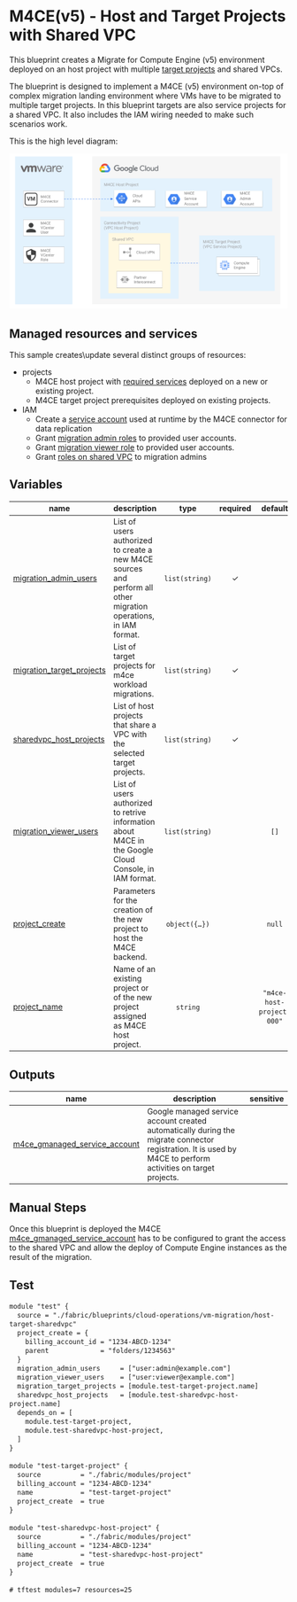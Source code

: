 # M4CE(v5) - Host and Target Projects with Shared VPC

This blueprint creates a Migrate for Compute Engine (v5) environment deployed on an host project with multiple [target projects](https://cloud.google.com/migrate/compute-engine/docs/5.0/how-to/enable-services#identifying_your_host_project) and shared VPCs.

The blueprint is designed to implement a M4CE (v5) environment on-top of complex migration landing environment where VMs have to be migrated to multiple target projects. In this blueprint targets are also service projects for a shared VPC. It also includes the IAM wiring needed to make such scenarios work.

This is the high level diagram:

![High-level diagram](diagram.png "High-level diagram")

## Managed resources and services

This sample creates\update several distinct groups of resources:

- projects
  - M4CE host project with [required services](https://cloud.google.com/migrate/compute-engine/docs/5.0/how-to/enable-services#enabling_required_services_on_the_host_project) deployed on a new or existing project. 
  - M4CE target project prerequisites deployed on existing projects. 
- IAM
  - Create a [service account](https://cloud.google.com/migrate/compute-engine/docs/5.0/how-to/migrate-connector#step-3) used at runtime by the M4CE connector for data replication
  - Grant [migration admin roles](https://cloud.google.com/migrate/compute-engine/docs/5.0/how-to/enable-services#using_predefined_roles) to provided user accounts.
  - Grant [migration viewer role](https://cloud.google.com/migrate/compute-engine/docs/5.0/how-to/enable-services#using_predefined_roles) to provided user accounts.
  - Grant [roles on shared VPC](https://cloud.google.com/migrate/compute-engine/docs/5.0/how-to/target-project#configure-permissions) to migration admins
<!-- BEGIN TFDOC -->

## Variables

| name | description | type | required | default |
|---|---|:---:|:---:|:---:|
| [migration_admin_users](variables.tf#L15) | List of users authorized to create a new M4CE sources and perform all other migration operations, in IAM format. | <code>list&#40;string&#41;</code> | ✓ |  |
| [migration_target_projects](variables.tf#L20) | List of target projects for m4ce workload migrations. | <code>list&#40;string&#41;</code> | ✓ |  |
| [sharedvpc_host_projects](variables.tf#L45) | List of host projects that share a VPC with the selected target projects. | <code>list&#40;string&#41;</code> | ✓ |  |
| [migration_viewer_users](variables.tf#L25) | List of users authorized to retrive information about M4CE in the Google Cloud Console, in IAM format. | <code>list&#40;string&#41;</code> |  | <code>&#91;&#93;</code> |
| [project_create](variables.tf#L30) | Parameters for the creation of the new project to host the M4CE backend. | <code title="object&#40;&#123;&#10;  billing_account_id &#61; string&#10;  parent             &#61; string&#10;&#125;&#41;">object&#40;&#123;&#8230;&#125;&#41;</code> |  | <code>null</code> |
| [project_name](variables.tf#L39) | Name of an existing project or of the new project assigned as M4CE host project. | <code>string</code> |  | <code>&#34;m4ce-host-project-000&#34;</code> |

## Outputs

| name | description | sensitive |
|---|---|:---:|
| [m4ce_gmanaged_service_account](outputs.tf#L15) | Google managed service account created automatically during the migrate connector registration. It is used by M4CE to perform activities on target projects. |  |

<!-- END TFDOC -->
## Manual Steps
Once this blueprint is deployed the M4CE [m4ce_gmanaged_service_account](https://cloud.google.com/migrate/compute-engine/docs/5.0/how-to/target-sa-compute-engine#configuring_the_default_service_account) has to be configured to grant the access to the shared VPC and allow the deploy of Compute Engine instances as the result of the migration.

## Test

```hcl
module "test" {
  source = "./fabric/blueprints/cloud-operations/vm-migration/host-target-sharedvpc"
  project_create = {
    billing_account_id = "1234-ABCD-1234"
    parent             = "folders/1234563"
  }
  migration_admin_users     = ["user:admin@example.com"]
  migration_viewer_users    = ["user:viewer@example.com"]
  migration_target_projects = [module.test-target-project.name]
  sharedvpc_host_projects   = [module.test-sharedvpc-host-project.name]
  depends_on = [
    module.test-target-project,
    module.test-sharedvpc-host-project,
  ]
}

module "test-target-project" {
  source          = "./fabric/modules/project"
  billing_account = "1234-ABCD-1234"
  name            = "test-target-project"
  project_create  = true
}

module "test-sharedvpc-host-project" {
  source          = "./fabric/modules/project"
  billing_account = "1234-ABCD-1234"
  name            = "test-sharedvpc-host-project"
  project_create  = true
}

# tftest modules=7 resources=25
```
